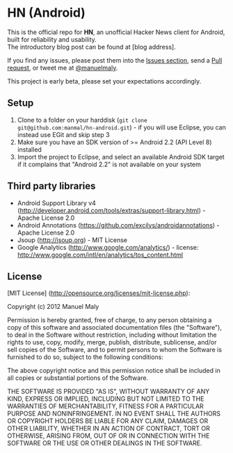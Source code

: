 HN (Android)
============

This is the official repo for **HN**, an unofficial Hacker News client for Android, built for reliability and usability.  
The introductory blog post can be found at [blog address].

If you find any issues, please post them into the [Issues section](https://github.com/manmal/hn-android/issues), send a
[Pull request](https://github.com/manmal/hn-android/pulls), or tweet me at [@manuelmaly](https://twitter.com/manuelmaly/).

This project is early beta, please set your expectations accordingly.

Setup
-----

1. Clone to a folder on your harddisk (```git clone git@github.com:manmal/hn-android.git```) - if you will use Eclipse, you can instead use EGit and skip step 3
2. Make sure you have an SDK version of >= Android 2.2 (API Level 8) installed
3. Import the project to Eclipse, and select an available Android SDK target if it complains that "Android 2.2" is not available on your system

Third party libraries
---------------------

* Android Support Library v4 (http://developer.android.com/tools/extras/support-library.html) - Apache License 2.0
* Android Annotations (https://github.com/excilys/androidannotations) - Apache License 2.0
* Jsoup (http://jsoup.org) - MIT License
* Google Analytics (http://www.google.com/analytics/) - license: http://www.google.com/intl/en/analytics/tos_content.html

License
-------

[MIT License] (http://opensource.org/licenses/mit-license.php):

Copyright (c) 2012 Manuel Maly

Permission is hereby granted, free of charge, to any person obtaining a copy of this software and associated documentation files (the "Software"), to deal in the Software without restriction, including without limitation the rights to use, copy, modify, merge, publish, distribute, sublicense, and/or sell copies of the Software, and to permit persons to whom the Software is furnished to do so, subject to the following conditions:

The above copyright notice and this permission notice shall be included in all copies or substantial portions of the Software.

THE SOFTWARE IS PROVIDED "AS IS", WITHOUT WARRANTY OF ANY KIND, EXPRESS OR IMPLIED, INCLUDING BUT NOT LIMITED TO THE WARRANTIES OF MERCHANTABILITY, FITNESS FOR A PARTICULAR PURPOSE AND NONINFRINGEMENT. IN NO EVENT SHALL THE AUTHORS OR COPYRIGHT HOLDERS BE LIABLE FOR ANY CLAIM, DAMAGES OR OTHER LIABILITY, WHETHER IN AN ACTION OF CONTRACT, TORT OR OTHERWISE, ARISING FROM, OUT OF OR IN CONNECTION WITH THE SOFTWARE OR THE USE OR OTHER DEALINGS IN THE SOFTWARE.